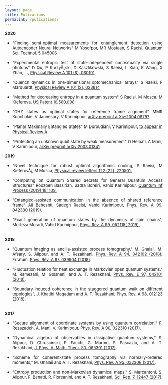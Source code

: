 ```yaml
---
layout: page
title: Pulications
permalink: /pulications/
---
```


<section id="about">
<font size="2"><span class="style"><span style="font-weight: 700;">2020</span></font><br>
                                    <ul style="text-align: justify;">
                                        <li><font size="2">"</font><font size="2">Finding semi-optimal measurements for entanglement detection using Autoencoder Neural Networks" M Yosefpor, MR Mostaan, S Raeisi, <a href="https://arxiv.org/pdf/2003.07031.pdf">Quantum Sci. Technol. 5 045006</a><br>
                                            </font></li>
                                    </ul>
                                    <ul style="text-align: justify;">
                                        <li><font size="2">"</font><font size="2">Experimental entropic test of state-independent contextuality via single photons" D Qu, P KurzyÅ„ski, D Kaszlikowski, S Raeisi, L Xiao, K Wang, X Zhan, ..., <a href="https://arxiv.org/pdf/2001.01498.pdf">Physical Review A 101 (6), 060101</a><br>
                                            </font></li>
                                    </ul>
                                    <ul style="text-align: justify;">
                                        <li><font size="2">"</font><font size="2">Quench dynamics in one-dimensional optomechanical arrays" S Raeisi, F Marquardt, <a href="https://arxiv.org/pdf/1907.04293.pdf" target="_blank">Physical Review A 101 (2), 023814</a><br>
                                            </font></li>
                                    </ul>
                                    <ul style="text-align: justify;">
                                        <li><font size="2">"</font><font size="2">Method for decreasing entropy in a quantum system" S Raeisi, M Mosca, M Kieferova, <a href="https://patentimages.storage.googleapis.com/f5/9e/90/85fc15c5f0e2ce/US10560096.pdf" target="_blank">US Patent 10,560,096</a><br>
                                            </font></li>
                                    </ul>
                                    <ul style="text-align: justify;">
                                        <li><font size="2">"</font><font size="2">GHZ states as optimal states for reference frame alignment" MMR Koochakie, V Jannesary, V Karimipour, <a href="https://arxiv.org/pdf/2004.08797.pdf" target="_blank">arXiv preprint arXiv:2004.08797</a><br>
                                            </font></li>
                                    </ul>
                                    <ul style="text-align: justify;">
                                        <li><font size="2">"</font><font size="2">Planar Maximally Entangled States" M Doroudiani, V Karimipour, <a href="https://arxiv.org/pdf/2004.00906.pdf" target="_blank">to appear in Physical Review A</a><br>
                                            </font></li>
                                    </ul>
                                    <ul style="text-align: justify;">
                                        <li><font size="2">"</font><font size="2">Protecting an unknown qubit state by weak measurement" O Heibati, A Mani, V Karimipour, <a href="https://arxiv.org/pdf/2003.01341.pdf" target="_blank">arXiv preprint arXiv:2003.01341</a><br>
                                            </font></li>
                                    </ul>
                                    <font size="2"><span class="style"><span style="font-weight: 700;">2019</span></span></font><br>
                                    <ul style="text-align: justify;">
                                        <li><font size="2">"</font><font size="2">Novel technique for robust optimal algorithmic cooling, S Raeisi, M KieferovÃ¡, M Mosca, <a href="https://arxiv.org/pdf/1902.04439" target="_blank">Physical review letters 122 (22), 220501.</a><br>
                                            </font></li>
                                    </ul>
                                    <ul style="text-align: justify;">
                                        <li><font size="2">"</font><font size="2">Computing on Quantum Shared Secrets for General Quantum Access Structures" Roozbeh Bassirian, Sadra Boreiri, Vahid Karimipour, <a href="https://doi.org/10.1007/s11128-019-2224-7" target="_blank">Quantum Inf Process (2019) 18: 109.</a><br>
                                            </font></li>
                                    </ul>
                                    <ul style="text-align: justify;">
                                        <li><font size="2">"Entangled-assisted communication in the absence of shared reference frame" Ali Beheshti, Sadegh Raeisi, Vahid Karimipour, <a href="https://doi.org/10.1103/PhysRevA.99.042330" target="_blank">Phys. Rev. A 99, 042330 (2019).</a><br>
                                            </font></li>
                                    </ul>
                                    <ul style="text-align: justify;">
                                        <li><font size="2">"Exact generation of quantum states by the dynamics of spin chains", Morteza Moradi, Vahid Karimipour, <a href="https://doi.org/10.1103/PhysRevA.99.052115" target="_blank">Phys. Rev. A 99, 052115( 2019).</a></font></li>
                                    </ul>
                                    <br>
                                    <font size="2"><span class="style"><span style="font-weight: 700;">
                                        2018</span></span></font><br>
                                    <ul style="text-align: justify;">
                                        <li><font size="2">"</font><font size="2">Quantum imaging as ancilla-assisted process tomography," M. Ghalaii, M. Afsary, S. Alipour, and A. T. Rezakhani, <a href="https://doi.org/10.1103/PhysRevA.94.042102" target="_blank">Phys. Rev. A 94, 042102 (2016)</a>; Erratum, <a href="https://doi.org/10.1103/PhysRevA.97.039904" target="_blank">Phys. Rev. A 97, 039904 (2018)</a>.<br>
                                            </font><font size="2"></font></li>
                                    </ul>
                                    <ul style="text-align: justify;">
                                        <li><font size="2">"Fluctuation relation for heat exchange in Markovian open quantum systems," M. Ramezani, M. Golshani, and A. T. Rezakhani, <a href="https://doi.org/10.1103/PhysRevE.97.042101" target="_blank">Phys. Rev. E 97, 042101 (2018)</a>.<br>
                                            </font></li>
                                    </ul>
                                    <ul style="text-align: justify;">
                                        <li><font size="2">"Boundary-induced coherence in the staggered quantum walk on different topologies", J. Khatibi Moqadam and A. T. Rezakhani, <a href="https://doi.org/10.1103/PhysRevA.98.012123" target="_blank">Phys. Rev. A 98, 012123 (2018)</a>.</font></li>
                                    </ul>
                                    <font size="2"><span class="style"><span style="font-weight: 700;"><br>
                                        2017</span></span></font> <br>
                                    <ul style="text-align: justify;">
                                        <li><font size="2">
                                            "Secure alignment of coordinate systems by using quantum correlation," F. Rezazadeh, A. Mani, V. Karimipour, <a href="https://doi.org/10.1103/PhysRevA.96.022310">Phys. Rev. A 96, 022310 (2017)</a></font><font size="2">.</font></li>
                                    </ul>
                                    <ul style="text-align: justify;">
                                        <li><font size="2">"</font><font size="2">Dynamical algebra of observables in dissipative quantum systems,</font><font size="2">"</font><font size="2"> S. Alipour, D. Chruscinski, P. Facchi, G. Marmo, S. Pascazio, and A. T. Rezakhani, <a href="https://doi.org/10.1088/1751-8121/aa5453" target="_blank">J. Phys. A: Math. Theor. 50, 065301 (2017)</a>.<br>
                                            </font><font size="2"></font></li>
                                    </ul>
                                    <ul style="text-align: justify;">
                                        <li><font size="2">"</font><font size="2">Scheme for coherent-state process tomography via normally-ordered moments,</font><font size="2">"</font><font size="2"> M. Ghalaii and A. T. Rezakhani, <a href="https://journals.aps.org/pra/abstract/10.1103/PhysRevA.95.032336" target="_blank">Phys. Rev. A 95, 032306 (2017)</a>.</font><font size="2"></font></li>
                                    </ul>
                                    <ul style="text-align: justify;">
                                        <li><font size="2">"</font><font size="2">Entropy production and non-Markovian dynamical maps,</font><font size="2">"</font><font size="2"> S. Marcantoni, S. Alipour, F. Benatti, R. Floreanini, and A. T. Rezakhani, <a href="https://doi.org/10.1038/s41598-017-12595-x" target="_blank">Sci. Rep. 7, 12447 (2017)</a>.</font><font size="2"></font></li>
                                    </ul>

</section>